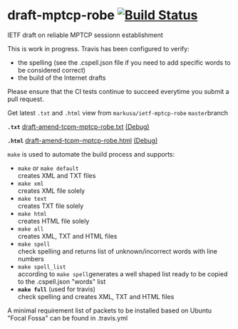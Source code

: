 # draft-mptcp-robe [![Build Status](https://travis-ci.com/markusa/ietf-mptcp-robe.svg?branch=master)](https://travis-ci.com/markusa/ietf-mptcp-robe)
IETF draft on reliable MPTCP sessionn establishment

This is work in progress. Travis has been configured to verify:

- the spelling (see the .cspell.json file if you need to add specific words to be considered correct)
- the build of the Internet drafts

Please ensure that the CI tests continue to succeed everytime you submit a pull request.

Get latest `.txt` and `.html` view from `markusa/ietf-mptcp-robe` `master`branch

**`.txt`**
[draft-amend-tcpm-mptcp-robe.txt](https://xml2rfc.tools.ietf.org/cgi-bin/xml2rfc-dev.cgi?url=https://raw.githubusercontent.com/markusa/ietf-mptcp-robe/master/draft-amend-tcpm-mptcp-robe.mkd&inputtype=kramdown&format=v3ascii) [(Debug)](https://xml2rfc.tools.ietf.org/cgi-bin/xml2rfc-dev.cgi?url=https://raw.githubusercontent.com/markusa/ietf-mptcp-robe/master/draft-amend-tcpm-mptcp-robe.mkd&inputtype=kramdown&format=v3ascii&type=toframe)

**`.html`**
[draft-amend-tcpm-mptcp-robe.html](https://xml2rfc.tools.ietf.org/cgi-bin/xml2rfc-dev.cgi?url=https://raw.githubusercontent.com/markusa/ietf-mptcp-robe/master/draft-amend-tcpm-mptcp-robe.mkd&inputtype=kramdown&format=v3ascii&mode=html) [(Debug)](https://xml2rfc.tools.ietf.org/cgi-bin/xml2rfc-dev.cgi?url=https://raw.githubusercontent.com/markusa/ietf-mptcp-robe/master/draft-amend-tcpm-mptcp-robe.mkd&inputtype=kramdown&format=v3ascii&mode=html&type=toframe)


`make` is used to automate the build process and supports:

* `make` or `make default`  
creates XML and TXT files
* `make xml`  
creates XML file solely
* `make text`  
creates TXT file solely
* `make html`  
creates HTML file solely
* `make all`  
creates XML, TXT and HTML files
* `make spell`  
check spelling and returns list of unknown/incorrect words with line numbers
* `make spell_list`  
according to `make spell`generates a well shaped list ready to be copied to the .cspell.json "words" list
* **`make full`** (used for travis)  
check spelling and creates XML, TXT and HTML files

A minimal requirement list of packets to be installed based on Ubuntu "Focal Fossa" can be found in .travis.yml
